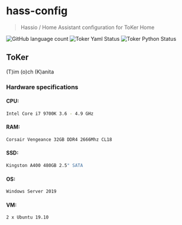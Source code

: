 # hass-config
> Hassio / Home Assistant configuration for ToKer Home

![GitHub language count](https://img.shields.io/github/languages/count/timpihl/hass-config?color=ff558f&style=for-the-badge)
![Toker Yaml Status](https://img.shields.io/static/v1?label=toker%20yaml&message=passing&color=ff558f&style=for-the-badge&logo=dev.to&logoWidth=25)
![Toker Python Status](https://img.shields.io/static/v1?label=toker%20python&message=passing&color=ff558f&style=for-the-badge&logo=dev.to&logoWidth=25)

## ToKer

(T)im (o)ch (K)anita

### Hardware specifications

#### CPU:
```sh
Intel Core i7 9700K 3.6 - 4.9 GHz
```
#### RAM:
```sh
Corsair Vengeance 32GB DDR4 2666Mhz CL18
```
#### SSD: 
```sh
Kingston A400 480GB 2.5" SATA 
```
#### OS:
```sh
Windows Server 2019
```
#### VM: 
```sh
2 x Ubuntu 19.10
```
